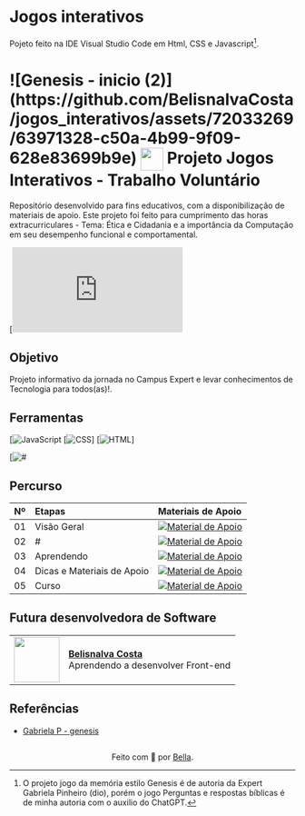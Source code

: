 # Jogos interativos

Pojeto feito na IDE Visual Studio Code em Html, CSS e Javascript[^1].

<h1>
    ![Genesis - inicio (2)](https://github.com/BelisnalvaCosta/jogos_interativos/assets/72033269/63971328-c50a-4b99-9f09-628e83699b9e)
     <img align="center" width="40px" src=".png"></a>
    <span> Projeto Jogos Interativos - Trabalho Voluntário </span>
</h1>

Repositório desenvolvido para fins educativos, com a disponibilização de materiais de apoio.
Este projeto foi feito para cumprimento das horas extracurriculares - Tema: Ética e Cidadania e a importância da Computação em seu desempenho funcional e comportamental.

[![Link do Projeto](http://127.0.0.1:5500/index.html)

## Objetivo
Projeto informativo da jornada no Campus Expert e levar conhecimentos de Tecnologia para todos(as)!.

## Ferramentas
[![JavaScript](https://developer.mozilla.org/pt-BR/docs/Web/JavaScript)
[![CSS](https://developer.mozilla.org/pt-BR/docs/Learn/Getting_started_with_the_web/CSS_basics)]
[![HTML](https://www.w3schools.com/html/)]

[![#](#)
<br>

## Percurso
<table>
  <thead>
    <tr align="left">
      <th>Nº</th>
      <th>Etapas</th>
      <th>Materiais de Apoio</th>
    </tr>
  </thead>
  <tbody align="left">
    <tr>
      <td>01</td>
      <td>Visão Geral</td>
      <td align="center">
        <a href="#">
           <img align="center" alt="Material de Apoio" src="#">
        </a>                                  
      </td>
    </tr>
    <tr>
      <td>02</td>
      <td>#</td>
      <td align="center">
        <a href="#">
           <img align="center" alt="Material de Apoio" src="#"> 
        </a>
      </td>
    </tr>
    <tr>
      <td>03</td>
      <td>Aprendendo </td>
      <td align="center">
        <a href="#">
           <img align="center" alt="Material de Apoio" src="#">
        </a>
      </td>    
    </tr>
    <tr>
      <td>04</td>
      <td>Dicas e Materiais de Apoio</td>
      <td align="center">
        <a href="#">
           <img align="center" alt="Material de Apoio" src="#">
        </a>
      </td>    
    </tr>
    <tr>
      <td>05</td>
      <td>Curso</td>
      <td align="center">
        <a href="#">
           <img align="center" alt="Material de Apoio" src="#">
        </a>
      </td>    
    </tr    
  </tbody>
  <tfoot></tfoot>
</table>

## Futura desenvolvedora de Software
<table>
  <tr>
    <td>
      <img width="80px" align="center" src="https://avatars.githubusercontent.com/BelisnalvaCosta"/>
    </td>
    <td align="left">
      <a href="https://github.com/BelisnalvaCosta">
        <span><b>Belisnalva Costa</b></span>
      </a>
      <br>
      <span>Aprendendo a desenvolver Front-end</span>
    </td>
  </tr>
</table>

## Referências
- [Gabriela P - genesis](https://github.com/SpruceGabriela/genesis-dio/tree/master)
  
##
<div align="center">Feito com 💙 por <a href="https://github.com/BelisnalvaCosta/">Bella</a>.</div>

[^1]: O projeto jogo da memória estilo Genesis é de autoria da Expert Gabriela Pinheiro (dio), porém o jogo Perguntas e respostas bíblicas é de minha autoria com o auxilio do ChatGPT.
